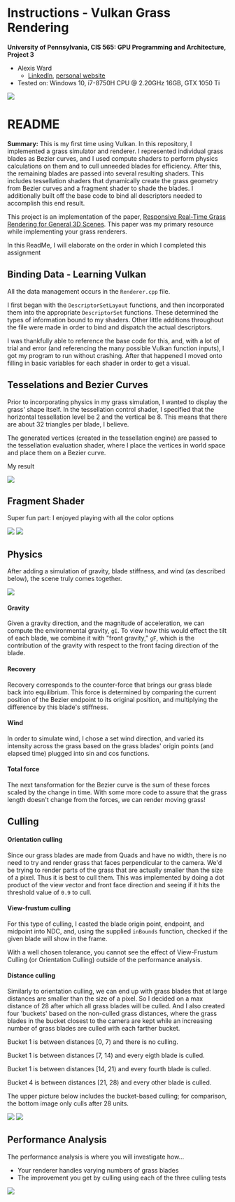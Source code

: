 Instructions - Vulkan Grass Rendering
========================

**University of Pennsylvania, CIS 565: GPU Programming and Architecture, Project 3**

* Alexis Ward
  * [LinkedIn](https://www.linkedin.com/in/alexis-ward47/), [personal website](https://www.alexis-ward.tech/)
* Tested on: Windows 10, i7-8750H CPU @ 2.20GHz 16GB, GTX 1050 Ti 

![](img/main.gif)

# README

**Summary:**
This is my first time using Vulkan. In this repository, I implemented a grass simulator and renderer. I represented individual grass blades as Bezier curves, and I used compute shaders to perform physics calculations on them and to cull unneeded blades for efficiency. After this, the remaining blades are passed into several resulting shaders. This includes tessellation shaders that dynamically create the grass geometry from Bezier curves and a fragment shader to shade the blades. I additionally built off the base code to bind all descriptors needed to accomplish this end result.

This project is an implementation of the paper, [Responsive Real-Time Grass Rendering for General 3D Scenes](https://www.cg.tuwien.ac.at/research/publications/2017/JAHRMANN-2017-RRTG/JAHRMANN-2017-RRTG-draft.pdf).
This paper was my primary resource while implementing your grass renderers. 

In this ReadMe, I will elaborate on the order in which I completed this assignment


## Binding Data - Learning Vulkan

All the data management occurs in the `Renderer.cpp` file.

I first began with the `DescriptorSetLayout` functions, and then incorporated them into the appropriate `DescriptorSet` functions. These determined the types of information bound to my shaders. Other little additions throughout the file were made in order to bind and dispatch the actual descriptors.

I was thankfully able to reference the base code for this, and, with a lot of trial and error (and referencing the many possible Vulkan function inputs), I got my program to run without crashing. After that happened I moved onto filling in basic variables for each shader in order to get a visual.


## Tesselations and Bezier Curves

Prior to incorporating physics in my grass simulation, I wanted to display the grass' shape itself. In the tessellation control shader, I specified that the horizontal tessellation level be 2 and the vertical be 8. This means that there are about 32 triangles per blade, I believe. 

The generated vertices (created in the tessellation engine) are passed to the tessellation evaluation shader, where I place the vertices in world space and place them on a Bezier curve.

My result

![](img/4-all-grass.PNG)

## Fragment Shader

Super fun part: I enjoyed playing with all the color options 

![](img/5-frag-w-lamb.PNG)  ![](img/5-frag-wOut-lamb.PNG)

## Physics

After adding a simulation of gravity, blade stiffness, and wind (as described below), the scene truly comes together.

![](img/main.gif)

#### Gravity

Given a gravity direction, and the magnitude of acceleration, we can compute the environmental gravity, `gE`. To view how this would effect the tilt of each blade, we combine it with "front gravity," `gF`, which is the contribution of the gravity with respect to the front facing direction of the blade.

#### Recovery

Recovery corresponds to the counter-force that brings our grass blade back into equilibrium. This force is determined by comparing the current position of the Bezier endpoint to its original position, and multiplying the difference by this blade's stiffness.

#### Wind

In order to simulate wind, I chose a set wind direction, and varied its intensity across the grass based on the grass blades' origin points (and elapsed time) plugged into sin and cos functions. 

#### Total force

The next tansformation for the Bezier curve is the sum of these forces scaled by the change in time. With some more code to assure that the grass length doesn't change from the forces, we can render moving grass!


## Culling

#### Orientation culling

Since our grass blades are made from Quads and have no width, there is no need to try and render grass that faces perpendicular to the camera. We'd be trying to render parts of the grass that are actually smaller than the size of a pixel. Thus it is best to cull them. This was implemented by doing a dot product of the view vector and front face direction and seeing if it hits the threshold value of `0.9` to cull.

#### View-frustum culling

For this type of culling, I casted the blade origin point, endpoint, and midpoint into NDC, and, using the supplied `inBounds` function, checked if the given blade will show in the frame.

With a well chosen tolerance, you cannot see the effect of View-Frustum Culling (or Orientation Culling) outside of the performance analysis.

#### Distance culling

Similarly to orientation culling, we can end up with grass blades that at large distances are smaller than the size of a pixel. So I decided on a max distance of 28 after which all grass blades will be culled. And I also created four 'buckets' based on the non-culled grass distances, where the grass blades in the bucket closest to the camera are kept while an increasing number of grass blades are culled with each farther bucket.

Bucket 1 is between distances [0, 7) and there is no culling.

Bucket 1 is between distances [7, 14) and every eigth blade is culled.

Bucket 1 is between distances [14, 21) and every fourth blade is culled.

Bucket 4 is between distances [21, 28) and every other blade is culled.

The upper picture below includes the bucket-based culling; for comparison, the bottom image only culls after 28 units.

![](img/cullBuckets.gif)    ![](img/justDist.gif)

## Performance Analysis

The performance analysis is where you will investigate how...
* Your renderer handles varying numbers of grass blades
* The improvement you get by culling using each of the three culling tests

![](img/fps.png)